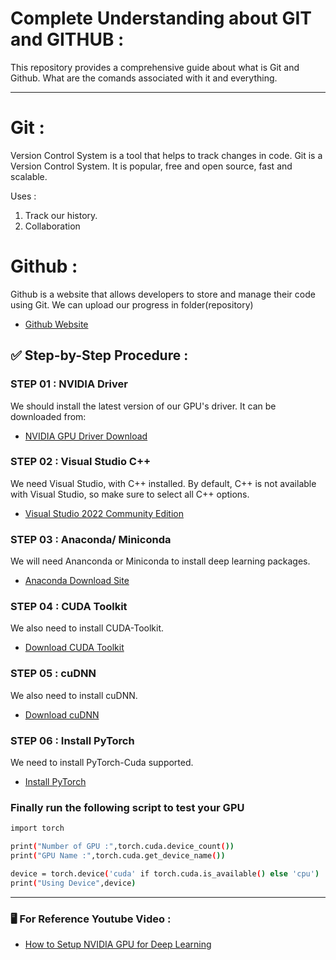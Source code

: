 # Complete Understanding about GIT and GITHUB : 
This repository provides a comprehensive guide about what is Git and Github. What are the comands associated with it and everything.

---

# Git :
Version Control System is a tool that helps to track changes in code. Git is a Version Control System. It is popular, free and open source, fast and scalable.   

Uses :
1. Track our history.
2. Collaboration

# Github :
Github is a website that allows developers to store and manage their code using Git. We can upload our progress in folder(repository)
- [Github Website](https://github.com)



## ✅ Step-by-Step Procedure :

### STEP 01 : NVIDIA Driver  

We should install the latest version of our GPU's driver. It can be downloaded from:   
- [NVIDIA GPU Driver Download](https://www.nvidia.com/en-us/drivers/)

### STEP 02 : Visual Studio C++

We need Visual Studio, with C++ installed. By default, C++ is not available with Visual Studio, so make sure to select all C++ options.  
- [Visual Studio 2022 Community Edition](https://visualstudio.microsoft.com/vs/community/)

### STEP 03 : Anaconda/ Miniconda

We will need Ananconda or Miniconda to install deep learning packages.  
- [Anaconda Download Site](https://www.anaconda.com/download)

### STEP 04 : CUDA Toolkit

We also need to install CUDA-Toolkit.  
- [Download CUDA Toolkit ](https://developer.nvidia.com/cuda-toolkit-archive)

### STEP 05 : cuDNN

We also need to install cuDNN.  
- [Download cuDNN](https://developer.nvidia.com/rdp/cudnn-archive)

### STEP 06 : Install PyTorch
We need to install PyTorch-Cuda supported. 
- [Install PyTorch](https://pytorch.org/get-started/locally/)

### Finally run the following script to test your GPU
```bash
import torch

print("Number of GPU :",torch.cuda.device_count())
print("GPU Name :",torch.cuda.get_device_name())

device = torch.device('cuda' if torch.cuda.is_available() else 'cpu')
print("Using Device",device)
```
--- 
### 🖥️ For Reference Youtube Video : 
- [How to Setup NVIDIA GPU for Deep Learning](https://youtu.be/nATRPPZ5dGE?feature=shared)

